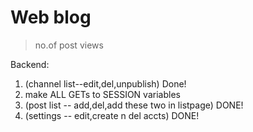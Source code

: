 # Web blog

>no.of post views  

Backend: 
1. (channel list--edit,del,unpublish) Done! 
2. make ALL GETs to SESSION variables 
3. (post list -- add,del,add these two in listpage) DONE! 
4. (settings -- edit,create n del accts) DONE!
